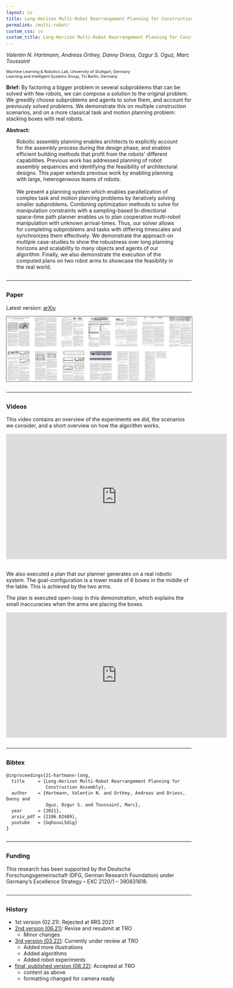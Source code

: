 ```yaml
---
layout: cv
title: Long-Horizon Multi-Robot Rearrangement Planning for Construction Assembly
permalink: /multi-robot/
custom_css: cv
custom_title: Long-Horizon Multi-Robot Rearrangement Planning for Construction Assembly
---
```


*Valentin N. Hartmann, Andreas Orthey, Danny Driess, Ozgur S. Oguz, Marc Toussaint*
<p style="font-size:8pt">Machine Learning & Robotics Lab, University of Stuttgart, Germany<br>
Learning and Intelligent Systems Group, TU Berlin, Germany</p>

**Brief:**
By factoring a bigger problem in several subproblems that can be solved with few robots, we can compose a solution to the original problem. We greedily choose subproblems and agents to solve them, and account for previously solved problems. We demonstrate this on multiple construction scenarios, and on a more classical task and motion planning problem: stacking boxes with real robots.


**Abstract:**
<div style="display:block; margin: 0 2em 0 2em">
Robotic assembly planning enables architects to explicitly account for the assembly process during the design phase, and enables efficient building methods that profit from the robots' different capabilities. Previous work has addressed planning of robot assembly sequences and identifying the feasibility of architectural designs. This paper extends previous work by enabling planning with large, heterogeneous teams of robots.
<br>
<br>
We present a planning system which enables parallelization of complex task and motion planning problems by iteratively solving smaller subproblems. Combining optimization methods to solve for manipulation constraints with a sampling-based bi-directional space-time path planner enables us to plan cooperative multi-robot manipulation with unknown arrival-times. Thus, our solver allows for completing subproblems and tasks with differing timescales and synchronizes them effectively. We demonstrate the approach on multiple case-studies to show the robustness over long planning horizons and scalability to many objects and agents of our algorithm. Finally, we also demonstrate the execution of the computed plans on two robot arms to showcase the feasibility in the real world.
</div>

<hr style="margin: 2em 0 2em;">

### Paper 

Latest version: [arXiv](https://arxiv.org/abs/2106.02489)

<a href="https://arxiv.org/abs/2106.02489" target="_blank"><img src="/assets/multi-robot-thumb.png" style="display:block; margin:0 auto; border: 1px solid #555;"></a>

<hr style="margin: 2em 0 2em;">

### Videos

This video contains an overview of the experiments we did, the scenarios we consider, and a short overview on how the algorithm works.

<iframe style="display:block; margin: 0 auto;" width="600px" height="340" src="https://www.youtube.com/embed/GqhouvL5dig" title="YouTube video player" frameborder="0" allow="accelerometer; autoplay; clipboard-write; encrypted-media; gyroscope; picture-in-picture" allowfullscreen></iframe>

<br>


We also executed a plan that our planner generates on a real robotic system.
The goal-configuration is a tower made of 6 boxes in the middle of the table.
This is achieved by the two arms.

The plan is executed open-loop in this demonstration, which explains the small inaccuracies when the arms are placing the boxes.
<iframe style="display:block; margin: 0 auto;" width="600px" height="340" src="https://www.youtube.com/embed/KILyXQDcEZw" title="YouTube video player" frameborder="0" allow="accelerometer; autoplay; clipboard-write; encrypted-media; gyroscope; picture-in-picture" allowfullscreen></iframe>

<hr style="margin: 2em 0 2em;">

### Bibtex

```
@inproceedings{21-hartmann-long,
  title     = {Long-Horizon Multi-Robot Rearrangement Planning for 
               Construction Assembly},
  author    = {Hartmann, Valentin N. and Orthey, Andreas and Driess, Danny and 
               Oguz, Ozgur S. and Toussaint, Marc},
  year      = {2021},
  arxiv_pdf = {2106.02489},
  youtube   = {GqhouvL5dig}
}
```

<hr style="margin: 2em 0 2em;">

### Funding
This research has been supported by the Deutsche Forschungsgemeinschaft (DFG, German Research Foundation) under Germany’s Excellence Strategy – EXC 2120/1 – 390831618.

<hr style="margin: 2em 0 2em;">

### History
- 1st version (02.21): Rejected at RRS 2021
- [2nd version (06.21)](https://arxiv.org/abs/2106.02489v1): Revise and resubmit at TRO
  - Minor changes
- [3rd version (03.22)](https://arxiv.org/abs/2106.02489): Currently under review at TRO
  - Added more illustrations
  - Added algorithms
  - Added robot experiments
- [final, published version (08.22)](https://ieeexplore.ieee.org/document/9868234): Accepted at TRO 
  - content as above
  - formatting changed for camera ready
